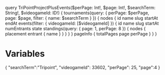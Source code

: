 query TriPointProjectPlusEvents($perPage: Int!, $page: Int!, $searchTerm: String!, $videogameId: ID!) {
    tournaments(query: {
      perPage: $perPage,
      page: $page,
      filter: {
        name: $searchTerm
      }
    }) {
      nodes {
        id
        name
        slug
        startAt
        endAt
        events(filter: {
          videogameId: [$videogameId]
        }) {
          id
          name
          slug
          startAt
          numEntrants
          state
          standings(query: { page: 1, perPage: 8 }) {
            nodes {
              placement
              entrant {
                name
              }
            }
          }
        }
      }
      pageInfo {
        totalPages
        page
        perPage
      }
    }
  }

# Variables

{
  "searchTerm":"Tripoint",
  "videogameId": 33602,
  "perPage": 25,
  "page":4
}